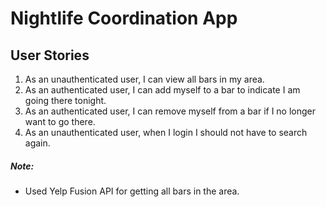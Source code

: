 # Nightlife Coordination App

## User Stories
1. As an unauthenticated user, I can view all bars in my area.
2. As an authenticated user, I can add myself to a bar to indicate I am going there tonight.
3.  As an authenticated user, I can remove myself from a bar if I no longer want to go there.
4. As an unauthenticated user, when I login I should not have to search again.

##### Note:
* Used Yelp Fusion API for getting all bars in the area.